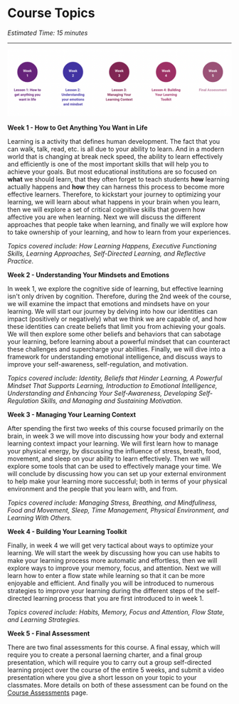 # Course Topics

*Estimated Time: 15 minutes*

---

![oyl topics](./topics.png)

**Week 1 - How to Get Anything You Want in Life**

Learning is a activity that defines human development. The fact that you can walk, talk, read, etc. is all due to your ability to learn. And in a modern world that is changing at break neck speed, the ability to learn effectively and efficiently is one of the most important skills that will help you to achieve your goals. But most educational institutions are so focused on **what** we should learn, that they often forget to teach students **how** learning actually happens and **how** they can harness this process to become more effective learners. Therefore, to kickstart your journey to optimizing your learning, we will learn about what happens in your brain when you learn, then we will explore a set of critical cognitive skills that govern how affective you are when learning. Next we will discuss the different approaches that people take when learning, and finally we will explore how to take ownership of your learning, and how to learn from your experiences.

*Topics covered include: How Learning Happens, Executive Functioning Skills, Learning Approaches, Self-Directed Learning, and Reflective Practice.*

**Week 2 - Understanding Your Mindsets and Emotions**

In week 1, we explore the cognitive side of learning, but effective learning isn't only driven by cognition. Therefore, during the 2nd week of the course, we will examine the impact that emotions and mindsets have on your learning. We will start our journey by delving into how our identities can impact (positively or negatively) what we think we are capable of, and how these identities can create beliefs that limit you from achieving your goals. We will then explore some other beliefs and behaviors that can sabotage your learning, before learning about a powerful mindset that can counteract these challenges and supercharge your abilities. Finally, we will dive into a framework for understanding emotional intelligence, and discuss ways to improve your self-awareness, self-regulation, and motivation.

*Topics covered include: Identity, Beliefs that Hinder Learning, A Powerful Mindset That Supports Learning, Introduction to Emotional Intelligence, Understanding and Enhancing Your Self-Awareness, Developing Self-Regulation Skills, and Managing and Sustaining Motivation.*

**Week 3 - Managing Your Learning Context**

After spending the first two weeks of this course focused primarily on the brain, in week 3 we will move into discussing how your body and external learning context impact your learning. We will first learn how to manage your physical energy, by discussing the influence of stress, breath, food, movement, and sleep on your ability to learn effectively. Then we will explore some tools that can be used to effectively manage your time. We will conclude by discussing how you can set up your external environment to help make your learning more successful; both in terms of your physical environment and the people that you learn with, and from.

*Topics covered include: Managing Stress, Breathing, and Mindfullness, Food and Movement, Sleep, Time Management, Physical Environment, and Learning With Others.*

**Week 4 - Building Your Learning Toolkit**

Finally, in week 4 we will get very tactical about ways to optimize your learning. We will start the week by discussing how you can use habits to make your learning process more automatic and effortless, then we will explore ways to improve your memory, focus, and attention. Next we will learn how to enter a flow state while learning so that it can be more enjoyable and efficient. And finally you will be introduced to numerous strategies to improve your learning during the different steps of the self-directed learning process that you are first introduced to in week 1. 

*Topics covered include: Habits, Memory, Focus and Attention, Flow State, and Learning Strategies.*

**Week 5 - Final Assessment**

There are two final assessments for this course. A final essay, which will require you to create a personal laerning charter, and a final group presentation, which will require you to carry out a group self-directed learning project over the course of the entire 5 weeks, and submit a video presentation where you give a short lesson on your topic to your classmates. More details on both of these assessment can be found on the [Course Assessments](/optimizing-your-learning/welcome/course-assessments.md) page.

